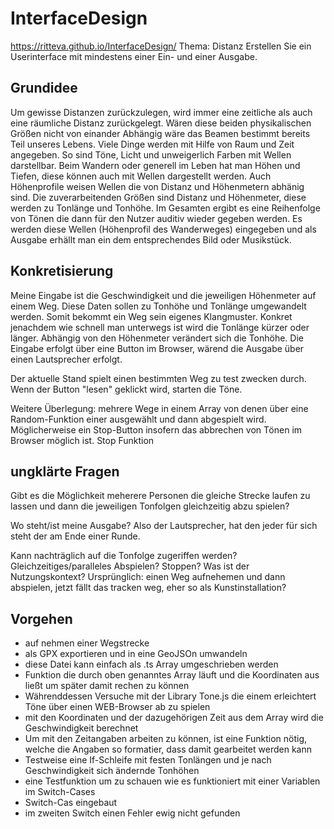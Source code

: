 # InterfaceDesign

https://ritteva.github.io/InterfaceDesign/
Thema: Distanz
Erstellen Sie ein Userinterface mit mindestens einer Ein- und einer Ausgabe.

## Grundidee
Um gewisse Distanzen zurückzulegen, wird immer eine zeitliche als auch eine räumliche Distanz zurückgelegt. Wären diese beiden physikalischen Größen nicht von einander Abhängig wäre das Beamen bestimmt bereits Teil unseres Lebens.
Viele Dinge werden mit Hilfe von Raum und Zeit angegeben. So sind Töne, Licht und unweigerlich Farben mit Wellen darstellbar. Beim Wandern oder generell im Leben hat man Höhen und Tiefen, diese können auch mit Wellen dargestellt werden. 
Auch Höhenprofile weisen Wellen die von Distanz und Höhenmetern abhänig sind.
Die zuverarbeitenden Größen sind Distanz und Höhenmeter, diese werden zu Tonlänge und Tonhöhe. Im Gesamten ergibt es eine Reihenfolge von Tönen die dann für den Nutzer auditiv wieder gegeben werden.
Es werden diese Wellen (Höhenprofil des Wanderweges) eingegeben und als Ausgabe erhällt man ein dem entsprechendes Bild oder Musikstück.

## Konkretisierung
Meine Eingabe ist die Geschwindigkeit und die jeweiligen Höhenmeter auf einem Weg. Diese Daten sollen zu Tonhöhe und Tonlänge umgewandelt werden. Somit bekommt ein Weg sein eigenes Klangmuster.
Konkret jenachdem wie schnell man unterwegs ist wird die Tonlänge kürzer oder länger. Abhängig von den Höhenmeter verändert sich die Tonhöhe.
Die Eingabe erfolgt über eine Button im Browser, wärend die Ausgabe über einen Lautsprecher erfolgt.

Der aktuelle Stand spielt einen bestimmten Weg zu test zwecken durch. Wenn der Button "lesen" geklickt wird, starten die Töne.

Weitere Überlegung: mehrere Wege in einem Array von denen über eine Random-Funktion einer ausgewählt und dann abgespielt wird. 
Möglicherweise ein Stop-Button insofern das abbrechen von Tönen im Browser möglich ist.
Stop Funktion

## ungklärte Fragen
Gibt es die Möglichkeit meherere Personen die gleiche Strecke laufen zu lassen und dann die jeweiligen Tonfolgen gleichzeitig abzu spielen?

Wo steht/ist meine Ausgabe? Also der Lautsprecher, hat den jeder für sich steht der am Ende einer Runde.

Kann nachträglich auf die Tonfolge zugeriffen werden?
Gleichzeitiges/paralleles Abspielen?
Stoppen?
Was ist der Nutzungskontext? Ursprünglich: einen Weg aufnehemen und dann abspielen, jetzt fällt das tracken weg, eher so als Kunstinstallation?


## Vorgehen
- auf nehmen einer Wegstrecke
- als GPX exportieren und in eine GeoJSOn umwandeln
- diese Datei kann einfach als .ts Array umgeschrieben werden
- Funktion die durch oben genanntes Array läuft und die Koordinaten aus ließt um später damit rechen zu können
- Währenddessen Versuche mit der Library Tone.js die einem erleichtert Töne über einen WEB-Browser ab zu spielen
- mit den Koordinaten und der dazugehörigen Zeit aus dem Array wird die Geschwindigkeit berechnet
- Um mit den Zeitangaben arbeiten zu können, ist eine Funktion nötig, welche die Angaben so formatier, dass damit gearbeitet werden kann
- Testweise eine If-Schleife mit festen Tonlängen und je nach Geschwindigkeit sich ändernde Tonhöhen
- eine Testfunktion um zu schauen wie es funktioniert mit einer Variablen im Switch-Cases 
- Switch-Cas eingebaut
- im zweiten Switch einen Fehler ewig nicht gefunden

